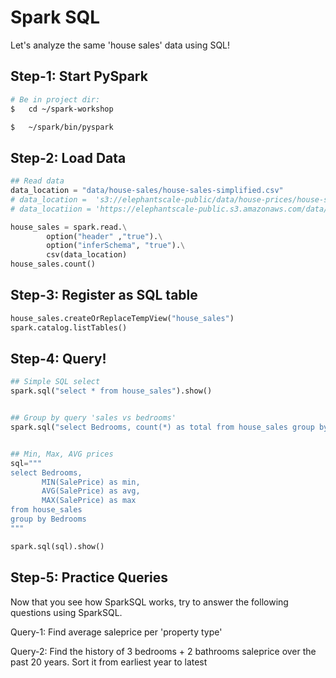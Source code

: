 # Spark SQL

Let's analyze the same 'house sales' data using SQL!

## Step-1: Start PySpark

```bash
# Be in project dir: 
$   cd ~/spark-workshop

$   ~/spark/bin/pyspark
```

## Step-2: Load Data

```python
## Read data
data_location = "data/house-sales/house-sales-simplified.csv" 
# data_location =  's3://elephantscale-public/data/house-prices/house-sales-simplified.csv'
# data_locatiion = 'https://elephantscale-public.s3.amazonaws.com/data/house-prices/house-sales-simplified.csv'

house_sales = spark.read.\
        option("header" ,"true").\
        option("inferSchema", "true").\
        csv(data_location)
house_sales.count()
```

## Step-3: Register as SQL table

```python
house_sales.createOrReplaceTempView("house_sales")
spark.catalog.listTables()
```

## Step-4: Query!

```python
## Simple SQL select
spark.sql("select * from house_sales").show()


## Group by query 'sales vs bedrooms'
spark.sql("select Bedrooms, count(*) as total from house_sales group by Bedrooms order by total desc").show()


## Min, Max, AVG prices
sql="""
select Bedrooms, 
       MIN(SalePrice) as min, 
       AVG(SalePrice) as avg, 
       MAX(SalePrice) as max 
from house_sales 
group by Bedrooms
"""

spark.sql(sql).show()
```

## Step-5: Practice Queries

Now that you see how SparkSQL works, try to answer the following questions using SparkSQL.

Query-1: Find average saleprice per 'property type'

Query-2: Find the history of 3 bedrooms + 2 bathrooms saleprice over the past 20 years.  Sort it from earliest year to latest